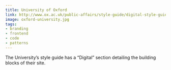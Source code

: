 ```yaml
---
title: University of Oxford
link: http://www.ox.ac.uk/public-affairs/style-guide/digital-style-guide
image: oxford-university.jpg
tags:
- branding
- frontend
- code
- patterns
---
```


The University’s style guide has a “Digital” section detailing the building blocks of their site.